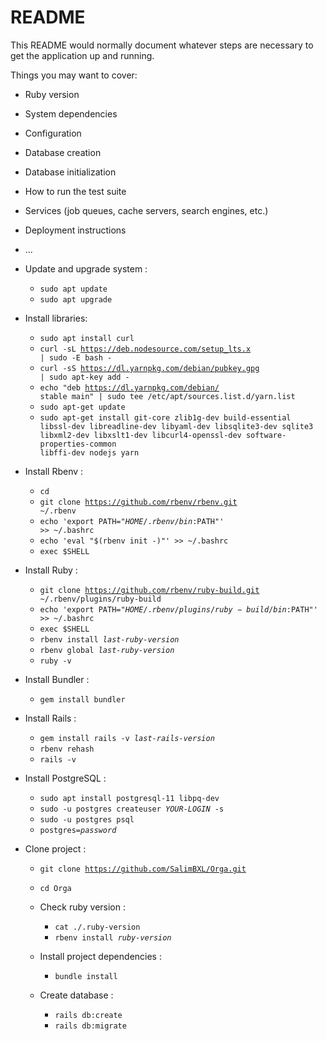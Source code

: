 # README

This README would normally document whatever steps are necessary to get the
application up and running.

Things you may want to cover:

* Ruby version

* System dependencies

* Configuration

* Database creation

* Database initialization

* How to run the test suite

* Services (job queues, cache servers, search engines, etc.)

* Deployment instructions

* ...



* Update and upgrade system :
    * <code>sudo apt update</code>
    * <code>sudo apt upgrade</code>

* Install libraries:
    * <code>sudo apt install curl</code>
    * <code>curl -sL https://deb.nodesource.com/setup_lts.x | sudo -E bash -</code>
    * <code>curl -sS https://dl.yarnpkg.com/debian/pubkey.gpg | sudo apt-key add -</code>
    * <code>echo "deb https://dl.yarnpkg.com/debian/ stable main" | sudo tee /etc/apt/sources.list.d/yarn.list</code>
    * <code>sudo apt-get update</code>
    * <code>sudo apt-get install git-core zlib1g-dev build-essential libssl-dev libreadline-dev libyaml-dev libsqlite3-dev sqlite3 libxml2-dev libxslt1-dev libcurl4-openssl-dev software-properties-common libffi-dev nodejs yarn</code>

* Install Rbenv :
    * <code>cd</code>
    * <code>git clone https://github.com/rbenv/rbenv.git ~/.rbenv</code>
    * <code>echo 'export PATH="$HOME/.rbenv/bin:$PATH"' >> ~/.bashrc</code>
    * <code>echo 'eval "$(rbenv init -)"' >> ~/.bashrc</code>
    * <code>exec $SHELL</code>

* Install Ruby :
    * <code>git clone https://github.com/rbenv/ruby-build.git ~/.rbenv/plugins/ruby-build</code>
    * <code>echo 'export PATH="$HOME/.rbenv/plugins/ruby-build/bin:$PATH"' >> ~/.bashrc</code>
    * <code>exec $SHELL</code>
    * <code>rbenv install <em>last-ruby-version</em></code>
    * <code>rbenv global <em>last-ruby-version</em></code>
    * <code>ruby -v</code>

* Install Bundler :
    * <code>gem install bundler</code>

* Install Rails :
    * <code>gem install rails -v <em>last-rails-version</em></code>
    * <code>rbenv rehash</code>
    * <code>rails -v</code>

* Install PostgreSQL :
    * <code>sudo apt install postgresql-11 libpq-dev</code>
    * <code>sudo -u postgres createuser <em>YOUR-LOGIN</em> -s</code>
    * <code>sudo -u postgres psql</code>
    * <code>postgres=<em>password</em></code>

* Clone project : 
    * <code>git clone https://github.com/SalimBXL/Orga.git</code>
    * <code>cd Orga</code>

    * Check ruby version :
        * <code>cat ./.ruby-version</code>
        * <code>rbenv install <em>ruby-version</em></code>

    * Install project dependencies : 
        * <code>bundle install</code>

    * Create database :
        * <code>rails db:create</code>
        * <code>rails db:migrate</code>


    
